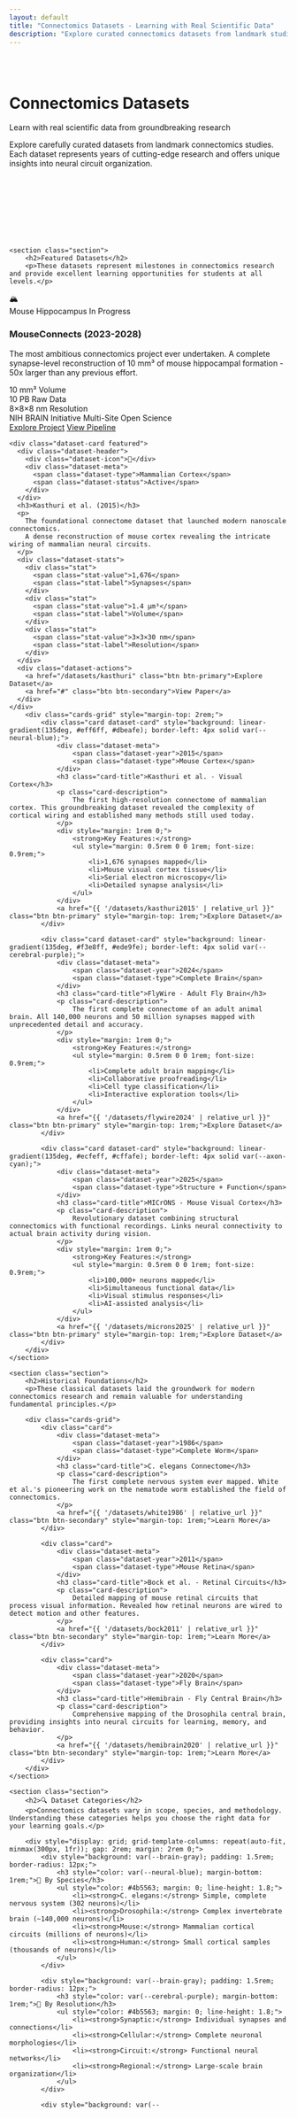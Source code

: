 ```yaml
---
layout: default
title: "Connectomics Datasets - Learning with Real Scientific Data"
description: "Explore curated connectomics datasets from landmark studies including Kasthuri, MICrONS, FlyWire, and more. Learn with the same data used by leading researchers."
---
```


<div class="main-content">
    <div class="hero" style="margin: -2rem -2rem 4rem -2rem; padding: 4rem 2rem;">
        <div class="hero-content">
            <h1>Connectomics Datasets</h1>
            <p class="hero-subtitle">Learn with real scientific data from groundbreaking research</p>
            <p class="hero-description">
                Explore carefully curated datasets from landmark connectomics studies. Each dataset represents years of cutting-edge research and offers unique insights into neural circuit organization.
            </p>
        </div>
    </div>

    <section class="section">
        <h2>Featured Datasets</h2>
        <p>These datasets represent milestones in connectomics research and provide excellent learning opportunities for students at all levels.</p>
<div class="datasets-grid">
    <div class="dataset-card featured spotlight">
      <div class="dataset-header">
        <div class="dataset-icon">🏔️</div>
        <div class="dataset-meta">
          <span class="dataset-type">Mouse Hippocampus</span>
          <span class="dataset-status">In Progress</span>
        </div>
      </div>
      <h3>MouseConnects (2023-2028)</h3>
      <p>
        The most ambitious connectomics project ever undertaken. A complete synapse-level 
        reconstruction of 10 mm³ of mouse hippocampal formation - 50x larger than any previous effort.
      </p>
      <div class="dataset-stats">
        <div class="stat">
          <span class="stat-value">10 mm³</span>
          <span class="stat-label">Volume</span>
        </div>
        <div class="stat">
          <span class="stat-value">10 PB</span>
          <span class="stat-label">Raw Data</span>
        </div>
        <div class="stat">
          <span class="stat-value">8×8×8 nm</span>
          <span class="stat-label">Resolution</span>
        </div>
      </div>
      <div class="dataset-tags">
        <span class="tag">NIH BRAIN Initiative</span>
        <span class="tag">Multi-Site</span>
        <span class="tag">Open Science</span>
      </div>
      <div class="dataset-actions">
        <a href="/datasets/mouseconnects" class="btn btn-primary">Explore Project</a>
        <a href="/workflow" class="btn btn-secondary">View Pipeline</a>
      </div>
    </div>

    <div class="dataset-card featured">
      <div class="dataset-header">
        <div class="dataset-icon">🧠</div>
        <div class="dataset-meta">
          <span class="dataset-type">Mammalian Cortex</span>
          <span class="dataset-status">Active</span>
        </div>
      </div>
      <h3>Kasthuri et al. (2015)</h3>
      <p>
        The foundational connectome dataset that launched modern nanoscale connectomics. 
        A dense reconstruction of mouse cortex revealing the intricate wiring of mammalian neural circuits.
      </p>
      <div class="dataset-stats">
        <div class="stat">
          <span class="stat-value">1,676</span>
          <span class="stat-label">Synapses</span>
        </div>
        <div class="stat">
          <span class="stat-value">1.4 μm³</span>
          <span class="stat-label">Volume</span>
        </div>
        <div class="stat">
          <span class="stat-value">3×3×30 nm</span>
          <span class="stat-label">Resolution</span>
        </div>
      </div>
      <div class="dataset-actions">
        <a href="/datasets/kasthuri" class="btn btn-primary">Explore Dataset</a>
        <a href="#" class="btn btn-secondary">View Paper</a>
      </div>
    </div>
        <div class="cards-grid" style="margin-top: 2rem;">
            <div class="card dataset-card" style="background: linear-gradient(135deg, #eff6ff, #dbeafe); border-left: 4px solid var(--neural-blue);">
                <div class="dataset-meta">
                    <span class="dataset-year">2015</span>
                    <span class="dataset-type">Mouse Cortex</span>
                </div>
                <h3 class="card-title">Kasthuri et al. - Visual Cortex</h3>
                <p class="card-description">
                    The first high-resolution connectome of mammalian cortex. This groundbreaking dataset revealed the complexity of cortical wiring and established many methods still used today.
                </p>
                <div style="margin: 1rem 0;">
                    <strong>Key Features:</strong>
                    <ul style="margin: 0.5rem 0 0 1rem; font-size: 0.9rem;">
                        <li>1,676 synapses mapped</li>
                        <li>Mouse visual cortex tissue</li>
                        <li>Serial electron microscopy</li>
                        <li>Detailed synapse analysis</li>
                    </ul>
                </div>
                <a href="{{ '/datasets/kasthuri2015' | relative_url }}" class="btn btn-primary" style="margin-top: 1rem;">Explore Dataset</a>
            </div>

            <div class="card dataset-card" style="background: linear-gradient(135deg, #f3e8ff, #ede9fe); border-left: 4px solid var(--cerebral-purple);">
                <div class="dataset-meta">
                    <span class="dataset-year">2024</span>
                    <span class="dataset-type">Complete Brain</span>
                </div>
                <h3 class="card-title">FlyWire - Adult Fly Brain</h3>
                <p class="card-description">
                    The first complete connectome of an adult animal brain. All 140,000 neurons and 50 million synapses mapped with unprecedented detail and accuracy.
                </p>
                <div style="margin: 1rem 0;">
                    <strong>Key Features:</strong>
                    <ul style="margin: 0.5rem 0 0 1rem; font-size: 0.9rem;">
                        <li>Complete adult brain mapping</li>
                        <li>Collaborative proofreading</li>
                        <li>Cell type classification</li>
                        <li>Interactive exploration tools</li>
                    </ul>
                </div>
                <a href="{{ '/datasets/flywire2024' | relative_url }}" class="btn btn-primary" style="margin-top: 1rem;">Explore Dataset</a>
            </div>

            <div class="card dataset-card" style="background: linear-gradient(135deg, #ecfeff, #cffafe); border-left: 4px solid var(--axon-cyan);">
                <div class="dataset-meta">
                    <span class="dataset-year">2025</span>
                    <span class="dataset-type">Structure + Function</span>
                </div>
                <h3 class="card-title">MICrONS - Mouse Visual Cortex</h3>
                <p class="card-description">
                    Revolutionary dataset combining structural connectomics with functional recordings. Links neural connectivity to actual brain activity during vision.
                </p>
                <div style="margin: 1rem 0;">
                    <strong>Key Features:</strong>
                    <ul style="margin: 0.5rem 0 0 1rem; font-size: 0.9rem;">
                        <li>100,000+ neurons mapped</li>
                        <li>Simultaneous functional data</li>
                        <li>Visual stimulus responses</li>
                        <li>AI-assisted analysis</li>
                    </ul>
                </div>
                <a href="{{ '/datasets/microns2025' | relative_url }}" class="btn btn-primary" style="margin-top: 1rem;">Explore Dataset</a>
            </div>
        </div>
    </section>

    <section class="section">
        <h2>Historical Foundations</h2>
        <p>These classical datasets laid the groundwork for modern connectomics research and remain valuable for understanding fundamental principles.</p>

        <div class="cards-grid">
            <div class="card">
                <div class="dataset-meta">
                    <span class="dataset-year">1986</span>
                    <span class="dataset-type">Complete Worm</span>
                </div>
                <h3 class="card-title">C. elegans Connectome</h3>
                <p class="card-description">
                    The first complete nervous system ever mapped. White et al.'s pioneering work on the nematode worm established the field of connectomics.
                </p>
                <a href="{{ '/datasets/white1986' | relative_url }}" class="btn btn-secondary" style="margin-top: 1rem;">Learn More</a>
            </div>

            <div class="card">
                <div class="dataset-meta">
                    <span class="dataset-year">2011</span>
                    <span class="dataset-type">Mouse Retina</span>
                </div>
                <h3 class="card-title">Bock et al. - Retinal Circuits</h3>
                <p class="card-description">
                    Detailed mapping of mouse retinal circuits that process visual information. Revealed how retinal neurons are wired to detect motion and other features.
                </p>
                <a href="{{ '/datasets/bock2011' | relative_url }}" class="btn btn-secondary" style="margin-top: 1rem;">Learn More</a>
            </div>

            <div class="card">
                <div class="dataset-meta">
                    <span class="dataset-year">2020</span>
                    <span class="dataset-type">Fly Brain</span>
                </div>
                <h3 class="card-title">Hemibrain - Fly Central Brain</h3>
                <p class="card-description">
                    Comprehensive mapping of the Drosophila central brain, providing insights into neural circuits for learning, memory, and behavior.
                </p>
                <a href="{{ '/datasets/hemibrain2020' | relative_url }}" class="btn btn-secondary" style="margin-top: 1rem;">Learn More</a>
            </div>
        </div>
    </section>

    <section class="section">
        <h2>🔍 Dataset Categories</h2>
        <p>Connectomics datasets vary in scope, species, and methodology. Understanding these categories helps you choose the right data for your learning goals.</p>

        <div style="display: grid; grid-template-columns: repeat(auto-fit, minmax(300px, 1fr)); gap: 2rem; margin: 2rem 0;">
            <div style="background: var(--brain-gray); padding: 1.5rem; border-radius: 12px;">
                <h3 style="color: var(--neural-blue); margin-bottom: 1rem;">🧠 By Species</h3>
                <ul style="color: #4b5563; margin: 0; line-height: 1.8;">
                    <li><strong>C. elegans:</strong> Simple, complete nervous system (302 neurons)</li>
                    <li><strong>Drosophila:</strong> Complex invertebrate brain (~140,000 neurons)</li>
                    <li><strong>Mouse:</strong> Mammalian cortical circuits (millions of neurons)</li>
                    <li><strong>Human:</strong> Small cortical samples (thousands of neurons)</li>
                </ul>
            </div>

            <div style="background: var(--brain-gray); padding: 1.5rem; border-radius: 12px;">
                <h3 style="color: var(--cerebral-purple); margin-bottom: 1rem;">🔬 By Resolution</h3>
                <ul style="color: #4b5563; margin: 0; line-height: 1.8;">
                    <li><strong>Synaptic:</strong> Individual synapses and connections</li>
                    <li><strong>Cellular:</strong> Complete neuronal morphologies</li>
                    <li><strong>Circuit:</strong> Functional neural networks</li>
                    <li><strong>Regional:</strong> Large-scale brain organization</li>
                </ul>
            </div>

            <div style="background: var(--
